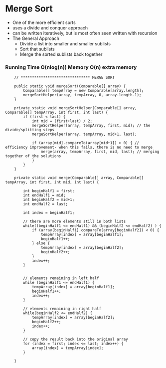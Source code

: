 # Merge Sort



* One of the more efficient sorts&#x20;
* uses a divide and conquer approach
* can be written iteratively, but is most often seen written with recursion
* The General Approach
  * Divide a list into smaller and smaller sublists
  * Sort that sublists
  * Merge the sorted sublists back together

### Running Time O(nlog(n)) Memory O(n) extra memory

```
	// ******************************* MERGE SORT
	
	public static void mergeSort(Comparable[] array) {
		Comparable[] tempArray = new Comparable[array.length];
		mergeSortHelper(array, tempArray, 0, array.length-1);
	} 

	private static void mergeSortHelper(Comparable[] array, Comparable[] tempArray, int first, int last) {	
		if (first < last) { 
			int mid = (first+last) / 2;
			mergeSortHelper(array, tempArray, first, mid); // the divide/splitting steps
			mergeSortHelper(array, tempArray, mid+1, last); 

			if (array[mid].compareTo(array[mid+1]) > 0) { // efficiency improvement- when this fails, there is no need to merge
				merge(array, tempArray, first, mid, last); // merging together of the solutions
			} 
		} 
	} 

	private static void merge(Comparable[] array, Comparable[] tempArray, int first, int mid, int last) {

		int beginHalf1 = first;
		int endHalf1 = mid;
		int beginHalf2 = mid+1;
		int endHalf2 = last;

		int index = beginHalf1; 
		
		// there are more elements still in both lists
		while((beginHalf1 <= endHalf1) && (beginHalf2 <= endHalf2) ) { 
			if (array[beginHalf1].compareTo(array[beginHalf2]) < 0) {
				tempArray[index] = array[beginHalf1];
				beginHalf1++;
			} else {
				tempArray[index] = array[beginHalf2];
				beginHalf2++;
			}
			index++;
		} 


		// elements remaining in left half
		while (beginHalf1 <= endHalf1) {
			tempArray[index] = array[beginHalf1];
			beginHalf1++;
			index++;
		}

		// elements remaining in right half
		while(beginHalf2 <= endHalf2) {
			tempArray[index] = array[beginHalf2];
			beginHalf2++;
			index++;
		}

		// copy the result back into the original array
		for (index = first; index <= last; index++) {
			array[index] = tempArray[index];
		}
		
	}
```
